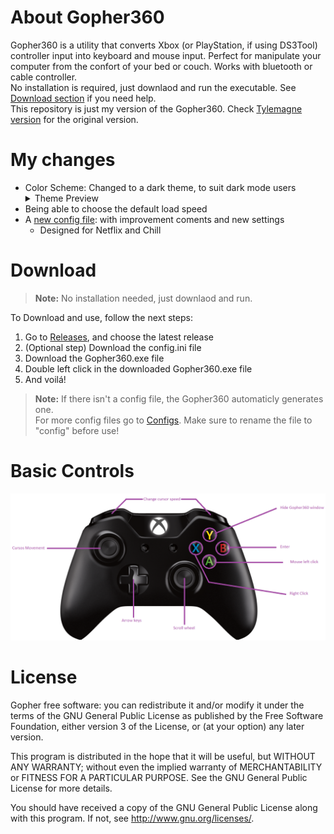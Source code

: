 # About Gopher360

Gopher360 is a utility that converts Xbox (or PlayStation, if using DS3Tool) controller input into keyboard and mouse input. Perfect for manipulate your computer from the confort of your bed or couch. Works with bluetooth or cable controller.<!--, however if you want to get rid of your controller cable, I advise you to view this [repository]()-->\
No installation is required, just downlaod and run the executable. See [Download section](https://github.com/Toscan0/Gopher360#download) if you need help.\
This repository is just my version of the Gopher360. Check [Tylemagne version](https://github.com/Tylemagne/Gopher360) for the original version.

# My changes

* Color Scheme: Changed to a dark theme, to suit dark mode users
  <details><summary>Theme Preview</summary><img src="https://github.com/Toscan0/Gopher360/blob/master/Imgs/ColorScheme.png"></details>
* Being able to choose the default load speed
* A [new config file](./Configs/my_config.ini): with improvement coments and new settings
  * Designed for Netflix and Chill 

# Download

> **Note:** No installation needed, just downlaod and run.

To Download and use, follow the next steps:
1. Go to [Releases](https://github.com/Toscan0/Gopher360/releases), and choose the latest release
2. (Optional step) Download the config.ini file 
3. Download the Gopher360.exe file 
4. Double left click in the downloaded Gopher360.exe file
5. And voilá! 

> **Note:**
If there isn't a config file, the Gopher360 automaticly generates one.\
For more config files go to [Configs](https://github.com/Toscan0/Gopher360/tree/master/Configs). Make sure to rename the file to "config" before use!

# Basic Controls

![alt text](https://github.com/Toscan0/Gopher360/blob/master/Imgs/BasicButtonsLayout.png "Basic Controls Layout")

# License

Gopher free software: you can redistribute it and/or modify it under the terms of the GNU General Public License as published by the Free Software Foundation, either version 3 of the License, or (at your option) any later version.

This program is distributed in the hope that it will be useful, but WITHOUT ANY WARRANTY; without even the implied warranty of MERCHANTABILITY or FITNESS FOR A PARTICULAR PURPOSE. See the GNU General Public License for more details.

You should have received a copy of the GNU General Public License along with this program.  If not, see http://www.gnu.org/licenses/.
